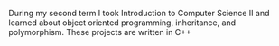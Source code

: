 During my second term I took Introduction to Computer Science II and learned about object oriented programming, inheritance, and polymorphism.
These projects are written in C++
